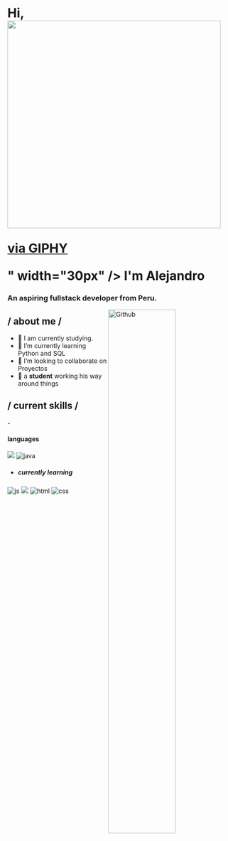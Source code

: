 <h1 align="left">Hi,<img src="<iframe src="https://giphy.com/embed/du3J3cXyzhj75IOgvA" width="480" height="468" style="" frameBorder="0" class="giphy-embed" allowFullScreen></iframe><p><a href="https://giphy.com/gifs/devrock-code-edr-escueladevrock-du3J3cXyzhj75IOgvA">via GIPHY</a></p>" width="30px" /> I'm Alejandro</h1>
<h3 align="left">An aspiring fullstack developer from Peru.</h3>



<img width="55%" align="right" alt="Github" src="https://raw.githubusercontent.com/onimur/.github/master/.resources/git-header.svg" />

<p align='center'>

<h2> / about me /</h2>
  
- 🔭 I am currently studying.
- 🌱 I’m currently learning Python and SQL
- 💞️ I’m looking to collaborate on Proyectos
- 👾 a **student** working his way around things
  
<h2> / current skills / </h2>

<span>
- <h4> languages </h4>
 <img src = 	"https://img.shields.io/badge/c++-%2300599C.svg?style=for-the-badge&logo=c%2B%2B&logoColor=white" />
 <img src = "https://img.shields.io/badge/java-%23ED8B00.svg?style=for-the-badge&logo=java&logoColor=white" alt = "java" />

  - <h5> currently learning </h5>
  <img src = "https://img.shields.io/badge/JavaScript-323330?style=for-the-badge&logo=javascript&logoColor=F7DF1E" alt = "js" />
  <img src="https://img.shields.io/badge/python-3670A0?style=for-the-badge&logo=python&logoColor=ffdd54">
  <img src = "https://img.shields.io/badge/HTML5-E34F26?style=for-the-badge&logo=html5&logoColor=white" alt = "html" />
  <img src = "https://img.shields.io/badge/CSS3-1572B6?style=for-the-badge&logo=css3&logoColor=white" alt = "css" />
</span>
